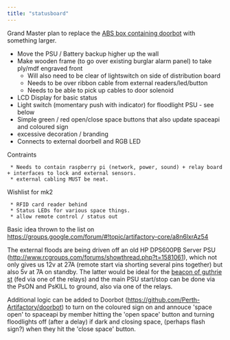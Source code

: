 ```yaml
---
title: "statusboard"
---
```

Grand Master plan to replace the [ABS box containing doorbot](/projects/opendoorcontrol) with something larger.

-   Move the PSU / Battery backup higher up the wall
-   Make wooden frame (to go over existing burglar alarm panel) to take ply/mdf engraved front
    -   Will also need to be clear of lightswitch on side of distribution board
    -   Needs to be over ribbon cable from external readers/led/button
    -   Needs to be able to pick up cables to door solenoid
-   LCD Display for basic status
-   Light switch (momentary push with indicator) for floodlight PSU - see below
-   Simple green / red open/close space buttons that also update spaceapi and coloured sign
-   excessive decoration / branding
-   Connects to external doorbell and RGB LED

Contraints

     * Needs to contain raspberry pi (network, power, sound) + relay board + interfaces to lock and external sensors.
     * external cabling MUST be neat.

Wishlist for mk2

     * RFID card reader behind
     * Status LEDs for various space things.
     * allow remote control / status out

Basic idea thrown to the list on <https://groups.google.com/forum/#!topic/artifactory-core/a8n6lxrAz54>

The external floods are being driven off an old HP DPS600PB Server PSU (<http://www.rcgroups.com/forums/showthread.php?t=1581061>), which not only gives us 12v at 27A (remote start via shorting several pins together) but also 5v at 7A on standby. The latter would be ideal for the [beacon of guthrie st](/projects/lightboxsign) (fed via one of the relays) and the main PSU start/stop can be done via the PsON and PsKILL to ground, also via one of the relays.

Additional logic can be added to Doorbot (<https://github.com/Perth-Artifactory/doorbot>) to turn on the coloured sign on and annouce 'space open' to spaceapi by member hitting the 'open space' button and turning floodlights off (after a delay) if dark and closing space, (perhaps flash sign?) when they hit the 'close space' button.
